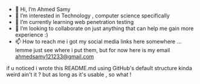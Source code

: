 - 👋 Hi, I’m Ahmed Samy
- 👀 I’m interested in Technology , computer science specifically 
- 🌱 I’m currently learning web penetration testing
- 💞️ I’m looking to collaborate on just anything that can help me gain more experience :)
- 📫 How to reach me i got my social media links here somewhere ... lemme just see where i put them, but for now here is my email ahmedsamy121233@gmail.com
 

if u noticed i wrote this README.md using GitHub's default structure kinda weird ain't it ? but as long as it's usable  , so what ! 
